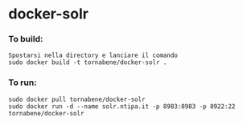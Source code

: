 docker-solr
===========


### To build:
	Spostarsi nella directory e lanciare il comando
    sudo docker build -t tornabene/docker-solr .
    

### To run:

    sudo docker pull tornabene/docker-solr
    sudo docker run -d --name solr.ntipa.it -p 8983:8983 -p 8922:22  tornabene/docker-solr
    
    
    